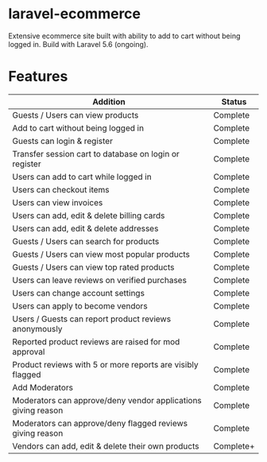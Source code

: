 # laravel-ecommerce

Extensive ecommerce site built with ability to add to cart without being logged in. Build with Laravel 5.6 (ongoing).

# Features

<table>
  <thead>
    <tr>
      <th>Addition</th>
      <th>Status</th>
    </tr>
  </thead>
  <tbody>
    <tr>
      <td>Guests / Users can view products</td>
      <td>Complete</td>
    </tr>
    <tr>
      <td>Add to cart without being logged in</td>
      <td>Complete</td>
    </tr>
    <tr>
      <td>Guests can login & register</td>
      <td>Complete</td>
    </tr>
    <tr>
      <td>Transfer session cart to database on login or register</td>
      <td>Complete</td>
    </tr>
    <tr>
      <td>Users can add to cart while logged in</td>
      <td>Complete</td>
    </tr>
    <tr>
      <td>Users can checkout items</td>
      <td>Complete</td>
    </tr>
    <tr>
      <td>Users can view invoices</td>
      <td>Complete</td>
    </tr>
    <tr>
      <td>Users can add, edit & delete billing cards</td>
      <td>Complete</td>
    </tr>
    <tr>
      <td>Users can add, edit & delete addresses</td>
      <td>Complete</td>
    </tr>
    <tr>
      <td>Guests / Users can search for products</td>
      <td>Complete</td>
    </tr>
    <tr>
      <td>Guests / Users can view most popular products</td>
      <td>Complete</td>
    </tr>
    <tr>      
      <td>Guests / Users can view top rated products</td>
      <td>Complete</td>
    </tr>
    <tr>  
      <td>Users can leave reviews on verified purchases</td>
      <td>Complete</td>
    </tr>
    <tr>
      <td>Users can change account settings</td>
      <td>Complete</td>
    </tr>
    <tr>
      <td>Users can apply to become vendors</td>
      <td>Complete</td>
    </tr>
    <tr>  
      <td>Users / Guests can report product reviews anonymously</td>
      <td>Complete</td>
    </tr>
    <tr>
      <td>Reported product reviews are raised for mod approval</td>
      <td>Complete</td>
    </tr>
    <tr>
      <td>Product reviews with 5 or more reports are visibly flagged</td>
      <td>Complete</td>
    </tr>
    <tr>
      <td>Add Moderators</td>
      <td>Complete</td>
    </tr>
     <tr>
      <td>Moderators can approve/deny vendor applications giving reason</td>
      <td>Complete</td>
    </tr>
    <tr>
      <td>Moderators can approve/deny flagged reviews giving reason</td>
      <td>Complete</td>
    </tr>
    <tr>
      <td>Vendors can add, edit & delete their own products</td>
      <td>Complete+</td>
    </tr>    
  </tbody>
</table>
